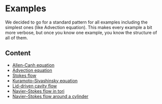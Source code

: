 # Examples


We decided to go for a standard pattern for all examples including the simplest ones (like Advection equation).
This makes every example a bit more verbose, but once you know one example, you know the structure of all of them. 

## Content

- [Allen-Canh equation](./allen_cahn)
- [Advection equation](./adv)
- [Stokes flow](./stokes_cylinder)
- [Kuramoto–Sivashinsky equation](./ks_chaotic)
- [Lid-driven cavity flow](./ldc)
- [Navier–Stokes flow in tori](./ns_tori)
- [Navier–Stokes flow around a cylinder](./ns_unsteady_cylinder)